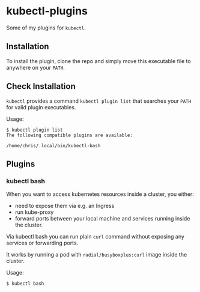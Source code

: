 # kubectl-plugins

Some of my plugins for `kubectl`.

## Installation 

To install the plugin, clone the repo and simply move this executable file to anywhere on your `PATH`.

## Check Installation

`kubectl` provides a command `kubectl plugin list` that searches your `PATH` for valid plugin executables. 

Usage:
```shell script
$ kubectl plugin list
The following compatible plugins are available:

/home/chris/.local/bin/kubectl-bash
```

## Plugins

### kubectl bash

When you want to access kubernetes resources inside a cluster, you either:

- need to expose them via e.g. an Ingress
- run kube-proxy
- forward ports between your local machine and services running inside the cluster.

Via kubectl bash you can run plain `curl` command without exposing any services or forwarding ports.

It works by running a pod with `radial/busyboxplus:curl` image inside the cluster.

Usage: 
```shell script
$ kubectl bash
```

